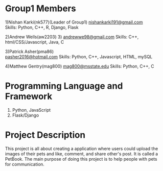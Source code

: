 # Group1 Members
1)Nishan Karki(nk577)(Leader of Group1)
nishankarki191@gmail.com    
Skills:  Python, C++, R, Django, Flask


2)Andrew Wells(aw2203)
3)
andrewwe98@gmail.com
Skills: C++, html/CSS/Javascript, Java, C

3)Patrick Asher(pma86)  
pasher2016@hotmail.com 
Skills: Python, C++, Javascript, HTML, mySQL

4)Matthew Gentry(mag800) 
mag800@msstate.edu
Skills: Python, C++, C

# Programming Language and Framework
1) Python, JavaScript
2) Flask/Django

# Project Description

This project is all about creating a application where users could upload the images of their pets and like, comment, and share other's post. It is called a PetBook. The main purpose of doing this project is to help people with pets for communication.
